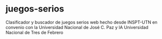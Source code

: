 # juegos-serios
Clasificador y buscador de juegos serios web hecho desde INSPT-UTN en convenio con la Universidad Nacional de José C. Paz y lA Universidad Nacional de Tres de Febrero
